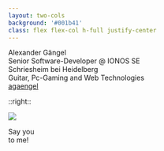 ```yaml
---
layout: two-cols
background: '#001b41'
class: flex flex-col h-full justify-center
---
```

<div class="grid grid-cols-1 divide-y divide-accent-1 text-background-gray">
  <div class="text-3xl pb-4">
  Alexander
  Gängel
  </div>
  <div class="pt-4">
    <div class="flex pb-2"><mdi-account-circle class="fill-current text-accent-1 mr-2"/>Senior Software-Developer @ IONOS SE</div>
    <div class="flex pb-2"><mdi-google-maps class="fill-current text-accent-1 mr-2"/>Schriesheim bei Heidelberg</div>
    <div class="flex pb-2"><mdi-heart class="fill-current text-accent-1 mr-2"/>Guitar, Pc-Gaming and Web Technologies</div>
    <div class="flex pb-2"><mdi-github class="fill-current text-accent-1 mr-2"/><a href="https://github.com/agaengel" target="_blank">agaengel</a></div>
  </div>
</div>

::right::

<img class="p-16 rounded-full"
  src="/avatar.png"
/>

<div class="absolute left-780px top-120px " >
  <div class="flex rounded-full bg-accent-3 font-serif p-4 w-20 h-20 justify-center">
    <span class="self-center">
    Say you<br> 
    to me!
    </span>
  </div>
</div>


<IonosLogo class="text-background-gray"
  left="true"
/>

<Footer class="text-background-gray"
  title="Copyright © 1&1 IONOS SE 2021"
  :social="[
    { type: 'gh', username: 'ionos-deploy-now' }
  ]"
/>

<!--
Icons https://icones.js.org/
-->
